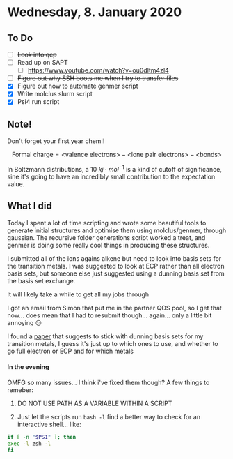 # Wednesday, 8. January 2020

## To Do

* [ ] ~~Look into qcp~~
* [ ] Read up on SAPT
  * [ ] https://www.youtube.com/watch?v=ou0dltm4zl4
* [ ] ~~Figure out why SSH boots me when I try to transfer files~~
* [x] Figure out how to automate genmer script
* [x] Write molclus slurm script
* [x] Psi4 run script

## Note!

Don't forget your first year chem!!

$$
\text{Formal charge}=\text{<valence electrons>}-\text{<lone pair electrons>}-\text{<bonds>}
$$



In Boltzmann distributions, a $10\:kj\cdot mol^{-1}$ is a kind of cutoff of significance, sine it's going to have an incredibly small contribution to the expectation value. 



## What I did

Today I spent a lot of time scripting and wrote some beautiful tools to generate initial structures and optimise them using molclus/genmer, through gaussian. The recursive folder generations script worked a treat, and genmer is doing some really cool things in producing these structures.

I submitted all of the ions agains alkene but need to look into basis sets for the transition metals. I was suggested to look at ECP rather than all electron basis sets, but someone else just suggested using a dunning basis set from the basis set exchange.

It will likely take a while to get all my jobs through

I got an email from Simon that put me in the partner QOS pool, so I get that now... does mean that I had to resubmit though... again... only a little bit annoying :expressionless:

I found a [paper](../../../Papers/Internship%20Papers/#1-olejniczak-a-cichy-b-strek-w-dft-calculations-of-metal-organic-i-iii-vi-semiconductor-clusters-benchmark-of-exchange-correlation-functionals-and-localized-basis-sets-comput-mater-sci-2019-163-december-2018-186195-httpsdoiorg101016jcommatsci201903036) that suggests to stick with dunning basis sets for my transition metals, I guess it's just up to which ones to use, and whether to go full electron or ECP and for which metals



#### In the evening

OMFG so many issues... I think i've fixed them though?
A few things to remeber:

1. DO NOT USE PATH AS A VARIABLE WITHIN A SCRIPT

2. Just let the scripts run `bash -l` find a better way to check for an interactive shell... like:
```bash
if [ -n "$PS1" ]; then
exec -l zsh -l
fi
```



